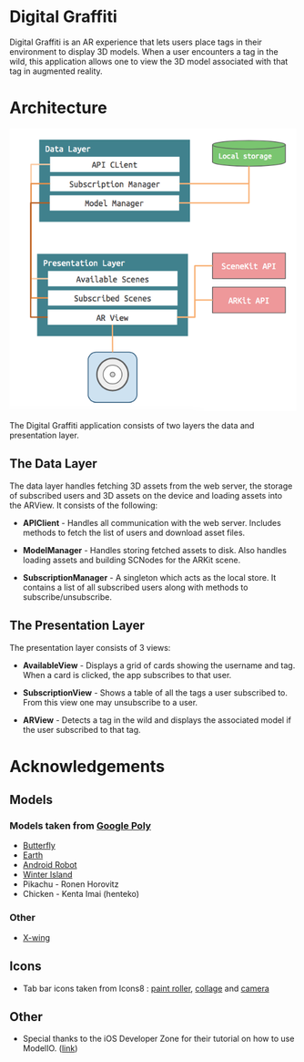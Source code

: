 #  Digital Graffiti

Digital Graffiti is an AR experience that lets users place tags in their environment to display 3D models. When a user encounters a tag in the wild, this application allows one to view the 3D model associated with that tag in augmented reality.


# Architecture

![](readme_images/architecture.png)

The Digital Graffiti application consists of two layers the data and presentation layer.

## The Data Layer

The data layer handles fetching 3D assets from the web server, the storage of subscribed users and 3D assets on the device and loading assets into the ARView. It consists of the following:

- **APIClient** - Handles all communication with the web server. Includes methods to fetch the list of users and download asset files.

- **ModelManager** - Handles storing fetched assets to disk. Also handles loading assets and building SCNodes for the ARKit scene.

- **SubscriptionManager** - A singleton which acts as the local store. It contains a list of all subscribed users along with methods to subscribe/unsubscribe.


## The Presentation Layer

The presentation layer consists of 3 views:

- **AvailableView** - Displays a grid of cards showing the username and tag. When a card is clicked, the app subscribes to that user.

- **SubscriptionView** - Shows a table of all the tags a user subscribed to. From this view one may unsubscribe to a user. 

- **ARView** - Detects a tag in the wild and displays the associated model if the user subscribed to that tag.

# Acknowledgements

## Models

### Models taken from [Google Poly](https://poly.google.com/)

- [Butterfly](https://poly.google.com/view/e9NAQQrCbLu)
- [Earth](https://poly.google.com/view/0nEWYSdUqRq)
- [Android Robot](https://poly.google.com/view/9-bJ2cXrk8S)
- [Winter Island](https://poly.google.com/view/1a1z56n7u67)
- Pikachu - Ronen Horovitz
- Chicken - Kenta Imai (henteko)


### Other
- [X-wing](https://github.com/iosdevzone/GettingStartedWithModelIO/tree/master/ModelIOApp/ModelIOApp)


## Icons

- Tab bar icons taken from Icons8 : [paint roller](https://icons8.com/icon/2021/paint-roller), [collage](https://icons8.com/icon/19297/collage) and [camera](https://icons8.com/icon/5376/camera)

## Other

- Special thanks to the iOS Developer Zone for their tutorial on how to use ModelIO. ([link](http://iosdeveloperzone.com/2016/05/10/getting-started-with-modelio/))
